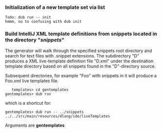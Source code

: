 ### Initialization of a new template set via list

    Todo: dub run -- init
    hmmm, no to confusing with dub init 

### Build IntelliJ XML template definitions from snippets located in the directory "_snippets_"

The generator will walk through the specified snippets root directory and search for text files with 
.snippet extensions. The subdirectory "D" produces a XML live-template definition file "D.xml" 
under the destination template directory based on all snippets found in the "D"-directory source.

Subsequent directories, for example "Foo" with snippets in it will produce a Foo.xml live templates
file.     

       templates> cd gentemplates
    gentemplates> dub run
    
which is a shortcut for:    
    
    gentemplates> dub run -- ../snippets ../../src/main/resources/dlang/ide/liveTemplates
    
Arguments are **gentemplates** <snippets-root-directory> <path-to-template-directory>